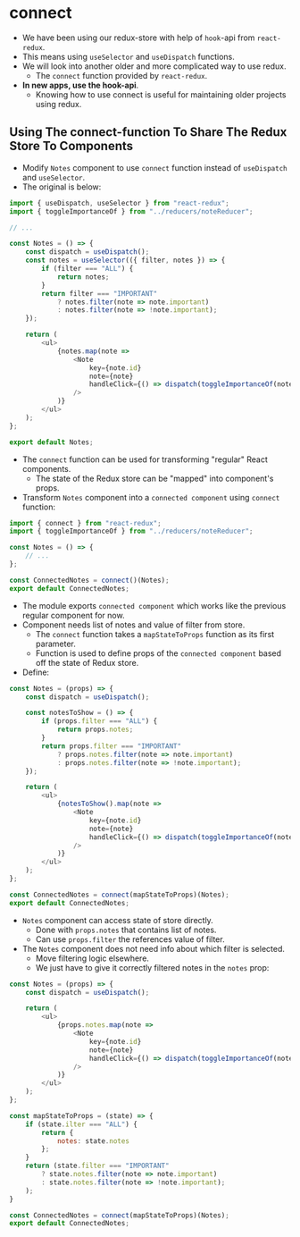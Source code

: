 # connect
- We have been using our redux-store with help of `hook`-api from `react-redux`.
- This means using `useSelector` and `useDispatch` functions.
- We will look into another older and more complicated way to use redux.
    - The `connect` function provided by `react-redux`.
- **In new apps, use the hook-api**.
    - Knowing how to use connect is useful for maintaining older projects using redux.


## Using The connect-function To Share The Redux Store To Components
- Modify `Notes` component to use `connect` function instead of `useDispatch` and `useSelector`.
- The original is below:
```js
import { useDispatch, useSelector } from "react-redux";
import { toggleImportanceOf } from "../reducers/noteReducer";

// ...

const Notes = () => {
    const dispatch = useDispatch();
    const notes = useSelector(({ filter, notes }) => {
        if (filter === "ALL") {
            return notes;
        }
        return filter === "IMPORTANT"
            ? notes.filter(note => note.important)
            : notes.filter(note => !note.important);
    });

    return (
        <ul>
            {notes.map(note =>
                <Note
                    key={note.id}
                    note={note}
                    handleClick={() => dispatch(toggleImportanceOf(note.id))}
                />
            )}
        </ul>
    );
};

export default Notes;
```
- The `connect` function can be used for transforming "regular" React components.
    - The state of the Redux store can be "mapped" into component's props.
- Transform `Notes` component into a `connected component` using `connect` function:
```js
import { connect } from "react-redux";
import { toggleImportanceOf } from "../reducers/noteReducer";

const Notes = () => {
    // ...
};

const ConnectedNotes = connect()(Notes);
export default ConnectedNotes;
```
- The module exports `connected component` which works like the previous regular component for now.
- Component needs list of notes and value of filter from store.
    - The `connect` function takes a `mapStateToProps` function as its first parameter.
    - Function is used to define props of the `connected component` based off the state of Redux store.
- Define:
```js
const Notes = (props) => {
    const dispatch = useDispatch();

    const notesToShow = () => {
        if (props.filter === "ALL") {
            return props.notes;
        }
        return props.filter === "IMPORTANT"
            ? props.notes.filter(note => note.important)
            : props.notes.filter(note => !note.important);
    });

    return (
        <ul>
            {notesToShow().map(note =>
                <Note
                    key={note.id}
                    note={note}
                    handleClick={() => dispatch(toggleImportanceOf(note.id))}
                />
            )}
        </ul>
    );
};

const ConnectedNotes = connect(mapStateToProps)(Notes);
export default ConnectedNotes;
```
- `Notes` component can access state of store directly.
    - Done with `props.notes` that contains list of notes.
    - Can use `props.filter` the references value of filter.
- The `Notes` component does not need info about which filter is selected.
    - Move filtering logic elsewhere.
    - We just have to give it correctly filtered notes in the `notes` prop:
```js
const Notes = (props) => {
    const dispatch = useDispatch();

    return (
        <ul>
            {props.notes.map(note =>
                <Note
                    key={note.id}
                    note={note}
                    handleClick={() => dispatch(toggleImportanceOf(note.id))}
                />
            )}
        </ul>
    );
};

const mapStateToProps = (state) => {
    if (state.ilter === "ALL") {
        return {
            notes: state.notes
        };
    }
    return (state.filter === "IMPORTANT"
        ? state.notes.filter(note => note.important)
        : state.notes.filter(note => !note.important);
    );
}

const ConnectedNotes = connect(mapStateToProps)(Notes);
export default ConnectedNotes;
```

